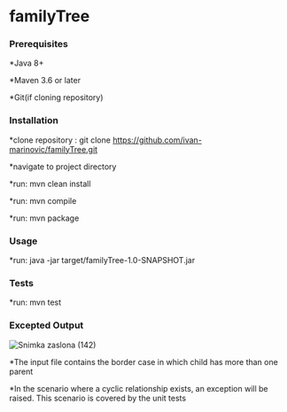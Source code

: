 # familyTree

### Prerequisites
*Java 8+  

*Maven 3.6 or later  

*Git(if cloning repository)  


### Installation
*clone repository : git clone https://github.com/ivan-marinovic/familyTree.git  

*navigate to project directory  

*run: mvn clean install  

*run: mvn compile  

*run: mvn package  


### Usage
*run: java -jar target/familyTree-1.0-SNAPSHOT.jar  

### Tests
*run: mvn test  

### Excepted Output
![Snimka zaslona (142)](https://user-images.githubusercontent.com/94760324/226491802-a91d6972-16f2-4524-8f66-dd03d6964600.png)  

*The input file contains the border case in which child has more than one parent  

*In the scenario where a cyclic relationship exists, an exception will be raised. This scenario is covered by the unit tests  


